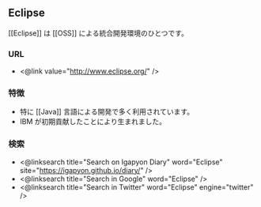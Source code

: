 ## Eclipse

[[Eclipse]] は [[OSS]] による統合開発環境のひとつです。

### URL

* <@link value="http://www.eclipse.org/" />

### 特徴

* 特に [[Java]] 言語による開発で多く利用されています。
* IBM が初期貢献したことにより生まれました。

### 検索

* <@linksearch title="Search on Igapyon Diary" word="Eclipse" site="https://igapyon.github.io/diary/" />
* <@linksearch title="Search in Google" word="Eclipse" />
* <@linksearch title="Search in Twitter" word="Eclipse" engine="twitter" />


